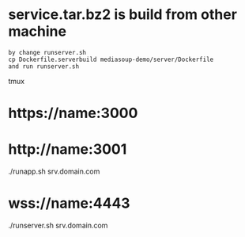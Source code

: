 

# service.tar.bz2 is build from other machine

```
by change runserver.sh 
cp Dockerfile.serverbuild mediasoup-demo/server/Dockerfile
and run runserver.sh
```


tmux

# https://name:3000
# http://name:3001
./runapp.sh srv.domain.com

# wss://name:4443
./runserver.sh srv.domain.com

